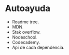 # Autoayuda

* Readme tree.
* MDN.
* Stak overflow.
* Nodeschool.
* Codecademy.
* Api de cada dependencia.